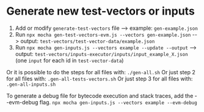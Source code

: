 # Generate new test-vectors or inputs
1. Add or modify `generate-test-vectors` file --> example: `gen-example.json`
2. Run `npx mocha gen-test-vectors-evm.js --vectors gen-example.json` --> output: `test-vectors/test-vector-data/example.json`
3. Run `npx mocha gen-inputs.js --vectors example --update --output` --> output: `test-vectors/inputs-executor/inputs/input_example_X.json` (one `input` for each id in `test-vector-data`)

Or it is possible to do the steps for all files with: `./gen-all.sh`
Or just step 2 for all files with: `.gen-all-tests-vectors.sh`
Or just step 3 for all files with: `.gen-all-inputs.sh`

To generate a debug file for bytecode execution and stack traces, add the --evm-debug flag.
`npx mocha gen-inputs.js --vectors example --evm-debug`